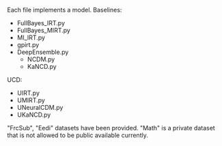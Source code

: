 Each file implements a model.
Baselines:
- FullBayes_IRT.py
- FullBayes_MIRT.py
- MI_IRT.py
- gpirt.py
- DeepEnsemble.py
  - NCDM.py
  - KaNCD.py 

UCD:
- UIRT.py
- UMIRT.py
- UNeuralCDM.py
- UKaNCD.py

"FrcSub", "Eedi" datasets have been provided.
"Math" is a private dataset that is not allowed to be public available currently.